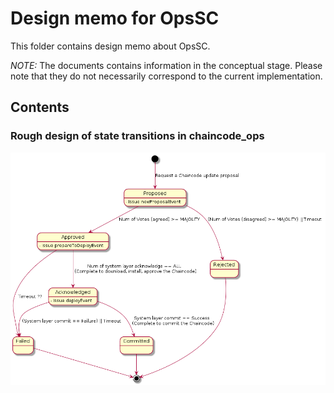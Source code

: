 # Design memo for OpsSC

This folder contains design memo about OpsSC.

*NOTE:* The documents contains information in the conceptual stage. Please note that they do not necessarily correspond to the current implementation.

## Contents

### Rough design of state transitions in chaincode_ops

![State transition in chaincode_ops](./ops-cc-state-diagram.png)